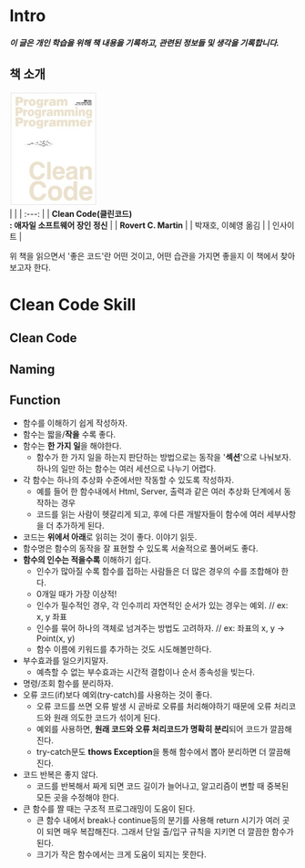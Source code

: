# Intro
##### 이 글은 개인 학습을 위해 책 내용을 기록하고, 관련된 정보들 및 생각을 기록합니다.  
## 책 소개
![책 표지](/images/CleanCode.Book_Cover.png)  
|  |
| :---: |
| **Clean Code(클린코드)<br>: 애자일 소프트웨어 장인 정신** |
| **Rovert C. Martin** |
|  박재호, 이혜영 옮김 |
| 인사이트 |

 위 책을 읽으면서 '좋은 코드'란 어떤 것이고, 어떤 습관을 가지면 좋을지 이 책에서 찾아보고자 한다.

# Clean Code Skill
## Clean Code

## Naming

## Function
- 함수를 이해하기 쉽게 작성하자.
- 함수는 짧을/**작을** 수록 좋다.
- 함수는 **한 가지 일**을 해야한다.
  - 함수가 한 가지 일을 하는지 판단하는 방법으로는 동작을 '**섹션**'으로 나눠보자. 하나의 일만 하는 함수는 여러 세션으로 나누기 어렵다.
- 각 함수는 하나의 추상화 수준에서만 작동할 수 있도록 작성하자.
  - 예를 들어 한 함수내에서 Html, Server, 출력과 같은 여러 추상화 단계에서 동작하는 경우
  - 코드를 읽는 사람이 헷갈리게 되고, 후에 다른 개발자들이 함수에 여러 세부사항을 더 추가하게 된다.
- 코드는 **위에서 아래**로 읽히는 것이 좋다. 이야기 읽듯.
- 함수명은 함수의 동작을 잘 표현할 수 있도록 서술적으로 풀어써도 좋다.
- **함수의 인수는 적을수록** 이해하기 쉽다.
  - 인수가 많아질 수록 함수를 접하는 사람들은 더 많은 경우의 수를 조합해야 한다.
  - 0개일 때가 가장 이상적!
  - 인수가 필수적인 경우, 각 인수끼리 자연적인 순서가 있는 경우는 예외. // ex: x, y 좌표
  - 인수를 묶어 하나의 객체로 넘겨주는 방법도 고려하자. // ex: 좌표의 x, y → Point(x, y)
  - 함수 이름에 키워드를 추가하는 것도 시도해볼만하다.
- 부수효과를 일으키지말자.
  - 예측할 수 없는 부수효과는 시간적 결합이나 순서 종속성을 빚는다.
- 명령/조회 함수를 분리하자.
- 오류 코드(if)보다 예외(try-catch)를 사용하는 것이 좋다.
  - 오류 코드를 쓰면 오류 발생 시 곧바로 오류를 처리해야하기 때문에 오류 처리코드와 원래 의도한 코드가 섞이게 된다.
  - 예외를 사용하면, **원래 코드와 오류 처리코드가 명확히 분리**되어 코드가 깔끔해진다.
  - try-catch문도 **thows Exception**을 통해 함수에서 뽑아 분리하면 더 깔끔해진다.
- 코드 반복은 좋지 않다.
  - 코드를 반복해서 짜게 되면 코드 길이가 늘어나고, 알고리즘이 변할 때 중복된 모든 곳을 수정해야 한다.
- 큰 함수를 짤 때는 구조적 프로그래밍이 도움이 된다.
  - 큰 함수 내에서 break나 continue등의 분기를 사용해 return 시기가 여러 곳이 되면 매우 복잡해진다. 그래서 단일 출/입구 규칙을 지키면 더 깔끔한 함수가 된다.
  - 크기가 작은 함수에서는 크게 도움이 되지는 못한다.
